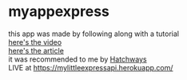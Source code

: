 # myappexpress

this app was made by following along with a tutorial  
[here's the video](https://www.youtube.com/watch?v=k-j0W0UDnWY&ab_channel=Onejohi%27sBootCamp)  
[here's the article](https://medium.com/@onejohi/building-a-simple-rest-api-with-nodejs-and-express-da6273ed7ca9)  
it was recommended to me by [Hatchways](https://hatchways.io/)  
LIVE at https://mylittleexpressapi.herokuapp.com/

